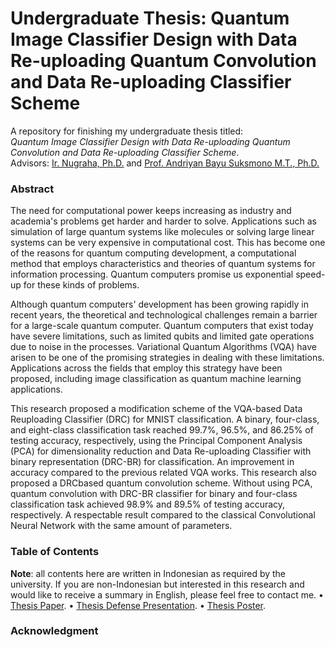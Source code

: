 # Undergraduate Thesis: Quantum Image Classifier Design with Data Re-uploading Quantum Convolution and Data Re-uploading Classifier Scheme

A repository for finishing my undergraduate thesis titled: <br>
*Quantum Image Classifier Design with Data Re-uploading Quantum Convolution and Data Re-uploading Classifier Scheme*. <br>
Advisors: [Ir. Nugraha, Ph.D.](https://scholar.google.co.id/citations?user=fym11QIAAAAJ&hl=id) and [Prof. Andriyan Bayu Suksmono M.T., Ph.D.](https://scholar.google.co.id/citations?user=IMH571IAAAAJ&hl=en)

### Abstract
The need for computational power keeps increasing as industry and academia's problems get harder and harder to solve. Applications such as simulation of large quantum systems like molecules or solving large linear systems can be very expensive in computational cost. This has become one of the reasons for quantum computing development, a computational method that employs characteristics and theories of quantum systems for information processing. Quantum computers promise us exponential speed-up for these kinds of problems.

Although quantum computers' development has been growing rapidly in recent years, the theoretical and technological challenges remain a barrier for a large-scale quantum computer. Quantum computers that exist today have severe limitations, such as limited qubits and limited gate operations due to noise in the processes. Variational Quantum Algorithms (VQA) have arisen to be one of the promising strategies in dealing with these limitations. Applications across the fields that employ this strategy have been proposed, including image classification as quantum machine learning applications.

This research proposed a modification scheme of the VQA-based Data Reuploading Classifier (DRC) for MNIST classification. A binary, four-class, and eight-class classification task reached 99.7%, 96.5%, and 86.25% of testing accuracy, respectively, using the Principal Component Analysis (PCA) for dimensionality reduction and Data Re-uploading Classifier with binary representation (DRC-BR) for classification. An improvement in accuracy compared to the previous related VQA works. This research also proposed a DRCbased quantum convolution scheme. Without using PCA, quantum convolution with DRC-BR classifier for binary and four-class classification task achieved 98.9% and 89.5% of testing accuracy, respectively. A respectable result compared to the classical Convolutional Neural Network with the same amount of parameters.


### Table of Contents
**Note**: all contents here are written in Indonesian as required by the university. If you are non-Indonesian but interested in this research and would like to receive a summary in English, please feel free to contact me.
• [Thesis Paper](https://github.com/eraraya-ricardo/quantum_image_classifier/blob/master/13316082_Tugas%20Akhir.pdf).
• [Thesis Defense Presentation](https://github.com/eraraya-ricardo/quantum_image_classifier/blob/master/13316082_Presentasi%20Tugas%20Akhir.pdf).
• [Thesis Poster](https://github.com/eraraya-ricardo/quantum_image_classifier/blob/master/13316082_Poster%20Tugas%20Akhir.pdf).


### Acknowledgment
